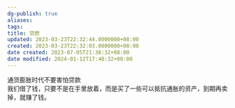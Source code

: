 ```yaml
---
dg-publish: true
aliases: 
tags: 
title: 贷款
updated: 2023-03-23T22:32:44.0000000+08:00
created: 2023-03-23T22:32:03.0000000+08:00
date created: 2023-07-05T21:38:32+08:00
date modified: 2024-01-12T17:48:32+08:00
---
```


通货膨胀时代不要害怕贷款  
我们借了钱，只要不是在手里放着，而是买了一些可以抵抗通胀的资产，到期再卖掉，就赚了钱。
